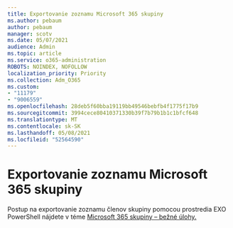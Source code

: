 ```yaml
---
title: Exportovanie zoznamu Microsoft 365 skupiny
ms.author: pebaum
author: pebaum
manager: scotv
ms.date: 05/07/2021
audience: Admin
ms.topic: article
ms.service: o365-administration
ROBOTS: NOINDEX, NOFOLLOW
localization_priority: Priority
ms.collection: Adm_O365
ms.custom:
- "11179"
- "9006559"
ms.openlocfilehash: 28deb5f60bba19119bb49546bebfb4f1775f17b9
ms.sourcegitcommit: 3994cece80410371330b39f7b79b1b1c1bfcf648
ms.translationtype: MT
ms.contentlocale: sk-SK
ms.lasthandoff: 05/08/2021
ms.locfileid: "52564590"
---
```

# <a name="export-list-of-microsoft-365-group-members"></a>Exportovanie zoznamu Microsoft 365 skupiny

Postup na exportovanie zoznamu členov skupiny pomocou prostredia EXO PowerShell nájdete v téme [Microsoft 365 skupiny – bežné úlohy.](https://aka.ms/M365GroupExport)